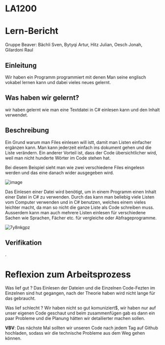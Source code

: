# LA1200
# Lern-Bericht
Gruppe Beaver: Bächli Sven, Bytyqi Artur, Hitz Julian, Oesch Jonah, Gilardoni Raul

## Einleitung

Wir haben ein Programm programmiert mit denen Man seine englisch vokabel lernen kann und dabei vieles neues gelernt.

## Was haben wir gelernt?

wir haben gelernt wie man eine Textdatei in C# einlesen kann und den Inhalt verwendet.

## Beschreibung

Ein Grund warum man Files einlesen will istt, damit man Listen einfacher ergänzen kann. Man kann jederzeit einfach ins dokument gehen und die Liste verändern. Ein anderer Vorteil ist, dass der Code übersichtlicher wird, weil man nicht hunderte Wörter im Code stehen hat.

Bei diesem Beispiel sieht man wie zwei verschiedene Files eingelesn werden und das eine danach wider ausgegeben wird.

![image](https://user-images.githubusercontent.com/110892330/201883329-955c5e72-a0e1-4450-881a-91175f78890c.png)
 

Das Einlesen einer Datei wird benötigt, um in einem Programm einen Inhalt einer Datei in C# zu verwenden. Durch das kann man beliebig viele Listen vom Computer verwenden und in C# benutzen, welches einem vieles leichter macht, da man so nicht die ganze Liste als Code schreiben muss. Ausserdem kann man auch mehrere Listen einlesen für verschiedene Sachen wie Sprachen, Fächer etc. für vergleiche oder Abfrageprogramme.


![7y8nkgpz](https://user-images.githubusercontent.com/110893098/201880222-2d2d75f3-712a-4230-bb81-9b057eb8f3be.gif)


## Verifikation

.

# Reflexion zum Arbeitsprozess

Was lief gut ?
Das Einlesen der Dateien und die Einzelnen Code-Fezten im Einzelnen sind hut gegangen, nach der Theorie haben wird nicht lange für das gebraucht.

Was lief schlecht ?
Wir haben nicht so gut komuniziert$, wir haben nur auf unser eigenen Code geschaut und beim zusammenfügen gab es dann ein paar Probleme und 
die Planung hätten wir detailierter machen sollen.

**VBV**: Das nächste Mal sollten wir unseren Code nach jedem Tag auf Github hochladen, sodass wir die technische Probleme aus dem Weg gehen können.
